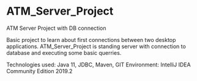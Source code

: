 # ATM_Server_Project
ATM Server Project with DB connection

Basic project to learn about first connections between two desktop applications.
ATM_Server_Project is standing server with connection to database and executing some basic querries.

Technologies used: Java 11, JDBC, Maven, GIT
Environment: IntelliJ IDEA Community Edition 2019.2
